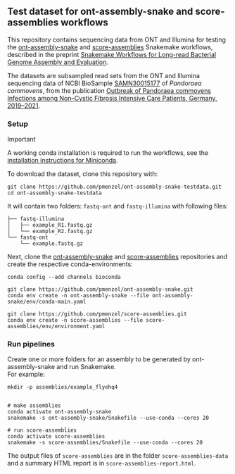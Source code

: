 
## Test dataset for ont-assembly-snake and score-assemblies workflows

This repository contains sequencing data from ONT and Illumina for testing the [ont-assembly-snake](https://github.com/pmenzel/ont-assembly-snake) and [score-assemblies](https://github.com/pmenzel/score-assemblies) Snakemake workflows,
described in the preprint [Snakemake Workflows for Long-read Bacterial Genome Assembly and Evaluation](https://www.preprints.org/manuscript/202208.0191/v1).

The datasets are subsampled read sets from the ONT and Illumina sequencing data of NCBI BioSample [SAMN30015177](https://www.ncbi.nlm.nih.gov/sra?LinkName=biosample_sra&from_uid=30015177) of _Pandoraea commovens_,
from the publication [Outbreak of Pandoraea commovens Infections among Non–Cystic Fibrosis Intensive Care Patients, Germany, 2019–2021](https://wwwnc.cdc.gov/eid/article/29/11/23-0493_article).

### Setup

> [!IMPORTANT]  
> A working conda installation is required to run the workflows, see the [installation instructions for Miniconda](https://docs.conda.io/projects/miniconda/en/latest/index.html#quick-command-line-install).

To download the dataset, clone this repository with:
```
git clone https://github.com/pmenzel/ont-assembly-snake-testdata.git
cd ont-assembly-snake-testdata
```

It will contain two folders: `fastq-ont` and `fastq-illumina` with following files:
```
├── fastq-illumina
│   ├── example_R1.fastq.gz
│   └── example_R2.fastq.gz
└── fastq-ont
    └── example.fastq.gz
```

Next, clone the [ont-assembly-snake](https://github.com/pmenzel/ont-assembly-snake) and [score-assemblies](https://github.com/pmenzel/score-assemblies) repositories and create the respective conda-environments:

```
conda config --add channels bioconda

git clone https://github.com/pmenzel/ont-assembly-snake.git
conda env create -n ont-assembly-snake --file ont-assembly-snake/env/conda-main.yaml

git clone https://github.com/pmenzel/score-assemblies.git
conda env create -n score-assemblies --file score-assemblies/env/environment.yaml
```

### Run pipelines

Create one or more folders for an assembly to be generated by ont-assembly-snake and run Snakemake.  
For example:
```
mkdir -p assemblies/example_flyehq4


# make assemblies
conda activate ont-assembly-snake
snakemake -s ont-assembly-snake/Snakefile --use-conda --cores 20

# run score-assemblies
conda activate score-assemblies
snakemake -s score-assemblies/Snakefile --use-conda --cores 20

```

The output files of `score-assemblies` are in the folder `score-assemblies-data`
and a summary HTML report is in `score-assemblies-report.html`.


